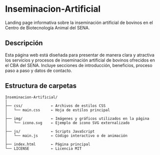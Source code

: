 # Inseminacion-Artificial

Landing page informativa sobre la inseminación artificial de bovinos en el Centro de Biotecnología Animal del SENA.

## Descripción

Esta página web está diseñada para presentar de manera clara y atractiva los servicios y procesos de inseminación artificial de bovinos ofrecidos en el CBA del SENA. Incluye secciones de introducción, beneficios, proceso paso a paso y datos de contacto.

## Estructura de carpetas

```plaintext
Inseminacion-Artificial/
│
├── css/             ← Archivos de estilos CSS  
│   └── main.css     ← Hoja de estilos principal  
│
├── img/             ← Imágenes y gráficos utilizados en la página  
│   └── icono.svg    ← Ejemplo de icono SVG externalizado  
│
├── js/              ← Scripts JavaScript  
│   └── main.js      ← Código interactivo o de animación  
│
├── index.html       ← Página principal  
└── LICENSE          ← Licencia MIT  
